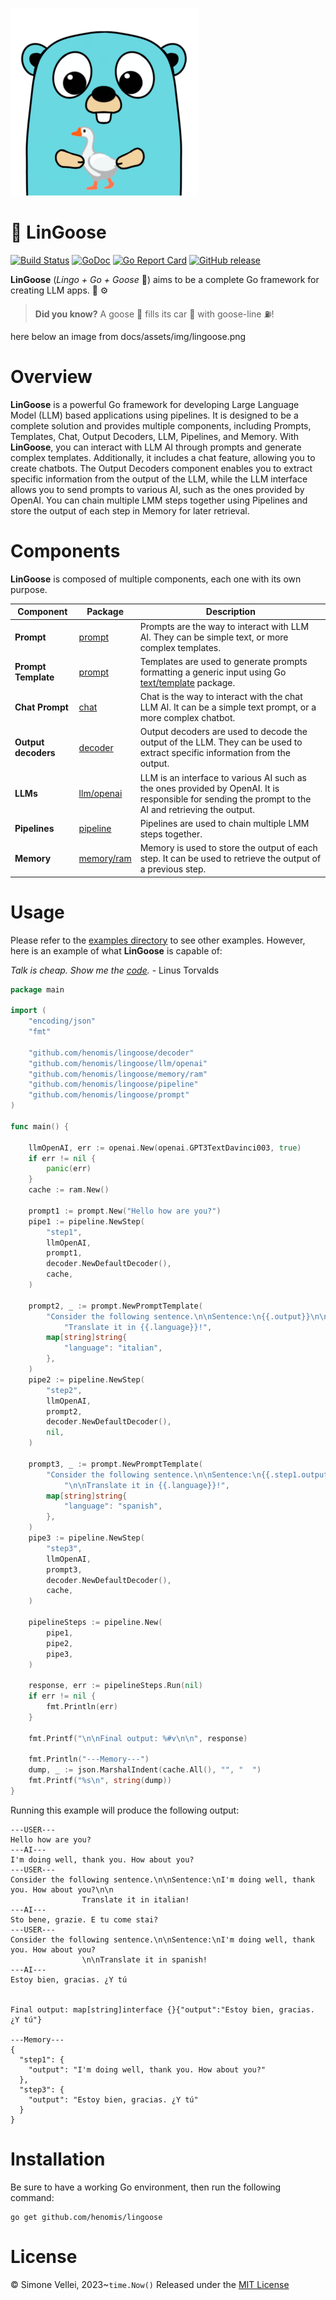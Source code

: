 ![image](./docs/assets/img/lingoose-small.png )

# 🪿 LinGoose

[![Build Status](https://github.com/henomis/lingoose/actions/workflows/test.yml/badge.svg)](https://github.com/henomis/lingoose/actions/workflows/test.yml) [![GoDoc](https://godoc.org/github.com/henomis/lingoose?status.svg)](https://godoc.org/github.com/henomis/lingoose) [![Go Report Card](https://goreportcard.com/badge/github.com/henomis/lingoose)](https://goreportcard.com/report/github.com/henomis/lingoose) [![GitHub release](https://img.shields.io/github/release/henomis/lingoose.svg)](https://github.com/henomis/lingoose/releases)

**LinGoose** (_Lingo + Go + Goose_ 🪿) aims to be a complete Go framework for creating LLM apps. 🤖 ⚙️

> **Did you know?** A goose 🪿 fills its car 🚗 with goose-line ⛽!

here below an image from docs/assets/img/lingoose.png

# Overview
**LinGoose** is a powerful Go framework for developing Large Language Model (LLM) based applications using pipelines. It is designed to be a complete solution and provides multiple components, including Prompts, Templates, Chat, Output Decoders, LLM, Pipelines, and Memory. With **LinGoose**, you can interact with LLM AI through prompts and generate complex templates. Additionally, it includes a chat feature, allowing you to create chatbots. The Output Decoders component enables you to extract specific information from the output of the LLM, while the LLM interface allows you to send prompts to various AI, such as the ones provided by OpenAI. You can chain multiple LMM steps together using Pipelines and store the output of each step in Memory for later retrieval.

# Components
**LinGoose** is composed of multiple components, each one with its own purpose.

| Component | Package|Description |
| --- | --- | ---|
|**Prompt** | [prompt](prompt/)| Prompts are the way to interact with LLM AI. They can be simple text, or more complex templates. |
|**Prompt Template** | [prompt](prompt/)| Templates are used to generate prompts formatting a generic input using Go [text/template](https://golang.org/pkg/text/template/) package. |
|**Chat Prompt** | [chat](chat/) | Chat is the way to interact with the chat LLM AI. It can be a simple text prompt, or a more complex chatbot. |
|**Output decoders** | [decoder](decoder/) | Output decoders are used to decode the output of the LLM. They can be used to extract specific information from the output. |
|**LLMs** |[llm/openai](llm/openai/) | LLM is an interface to various AI such as the ones provided by OpenAI. It is responsible for sending the prompt to the AI and retrieving the output. |
|**Pipelines** | [pipeline](pipeline/)|Pipelines are used to chain multiple LMM steps together. |
|**Memory** | [memory/ram](memory/ram/)|Memory is used to store the output of each step. It can be used to retrieve the output of a previous step. |

# Usage

Please refer to the [examples directory](examples/) to see other examples. However, here is an example of what **LinGoose** is capable of:

_Talk is cheap. Show me the [code](examples/)._ - Linus Torvalds

```go
package main

import (
	"encoding/json"
	"fmt"

	"github.com/henomis/lingoose/decoder"
	"github.com/henomis/lingoose/llm/openai"
	"github.com/henomis/lingoose/memory/ram"
	"github.com/henomis/lingoose/pipeline"
	"github.com/henomis/lingoose/prompt"
)

func main() {

	llmOpenAI, err := openai.New(openai.GPT3TextDavinci003, true)
	if err != nil {
		panic(err)
	}
	cache := ram.New()

	prompt1 := prompt.New("Hello how are you?")
	pipe1 := pipeline.NewStep(
		"step1",
		llmOpenAI,
		prompt1,
		decoder.NewDefaultDecoder(),
		cache,
	)

	prompt2, _ := prompt.NewPromptTemplate(
		"Consider the following sentence.\n\nSentence:\n{{.output}}\n\n"+
			"Translate it in {{.language}}!",
		map[string]string{
			"language": "italian",
		},
	)
	pipe2 := pipeline.NewStep(
		"step2",
		llmOpenAI,
		prompt2,
		decoder.NewDefaultDecoder(),
		nil,
	)

	prompt3, _ := prompt.NewPromptTemplate(
		"Consider the following sentence.\n\nSentence:\n{{.step1.output}}"+
			"\n\nTranslate it in {{.language}}!",
		map[string]string{
			"language": "spanish",
		},
	)
	pipe3 := pipeline.NewStep(
		"step3",
		llmOpenAI,
		prompt3,
		decoder.NewDefaultDecoder(),
		cache,
	)

	pipelineSteps := pipeline.New(
		pipe1,
		pipe2,
		pipe3,
	)

	response, err := pipelineSteps.Run(nil)
	if err != nil {
		fmt.Println(err)
	}

	fmt.Printf("\n\nFinal output: %#v\n\n", response)

	fmt.Println("---Memory---")
	dump, _ := json.MarshalIndent(cache.All(), "", "  ")
	fmt.Printf("%s\n", string(dump))
}
```

Running this example will produce the following output:

```
---USER---
Hello how are you?
---AI---
I'm doing well, thank you. How about you?
---USER---
Consider the following sentence.\n\nSentence:\nI'm doing well, thank you. How about you?\n\n
                Translate it in italian!
---AI---
Sto bene, grazie. E tu come stai?
---USER---
Consider the following sentence.\n\nSentence:\nI'm doing well, thank you. How about you?
                \n\nTranslate it in spanish!
---AI---
Estoy bien, gracias. ¿Y tú


Final output: map[string]interface {}{"output":"Estoy bien, gracias. ¿Y tú"}

---Memory---
{
  "step1": {
    "output": "I'm doing well, thank you. How about you?"
  },
  "step3": {
    "output": "Estoy bien, gracias. ¿Y tú"
  }
}
```

# Installation
Be sure to have a working Go environment, then run the following command:

```shell
go get github.com/henomis/lingoose
```


# License
© Simone Vellei, 2023~`time.Now()`
Released under the [MIT License](LICENSE)
